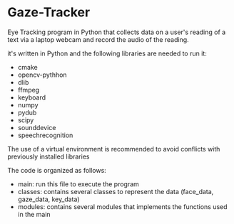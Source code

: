 # Gaze-Tracker

Eye Tracking program in Python that collects data on a user's reading of a text via a laptop webcam and record the audio of the reading.

it's written in Python and the following libraries are needed to run it:

  * cmake
  * opencv-pythhon
  * dlib
  * ffmpeg
  * keyboard
  * numpy
  * pydub
  * scipy
  * sounddevice
  * speechrecognition

The use of a virtual environment is recommended to avoid conflicts with previously installed libraries
  
The code is organized as follows:

  * main: run this file to execute the program
  * classes: contains several classes to represent the data (face_data, gaze_data, key_data)
  * modules: contains several modules that implements the functions used in the main
